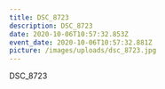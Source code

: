 ```yaml
---
title: DSC_8723
description: DSC_8723
date: 2020-10-06T10:57:32.853Z
event_date: 2020-10-06T10:57:32.881Z
picture: /images/uploads/dsc_8723.jpg
---
```

DSC_8723